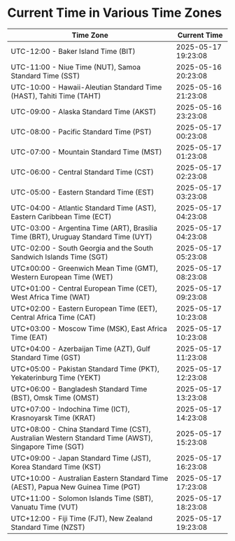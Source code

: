 # Current Time in Various Time Zones

| Time Zone | Current Time |
|-----------|--------------|
| UTC-12:00 - Baker Island Time (BIT) | 2025-05-17 19:23:08 |
| UTC-11:00 - Niue Time (NUT), Samoa Standard Time (SST) | 2025-05-16 20:23:08 |
| UTC-10:00 - Hawaii-Aleutian Standard Time (HAST), Tahiti Time (TAHT) | 2025-05-16 21:23:08 |
| UTC-09:00 - Alaska Standard Time (AKST) | 2025-05-16 23:23:08 |
| UTC-08:00 - Pacific Standard Time (PST) | 2025-05-17 00:23:08 |
| UTC-07:00 - Mountain Standard Time (MST) | 2025-05-17 01:23:08 |
| UTC-06:00 - Central Standard Time (CST) | 2025-05-17 02:23:08 |
| UTC-05:00 - Eastern Standard Time (EST) | 2025-05-17 03:23:08 |
| UTC-04:00 - Atlantic Standard Time (AST), Eastern Caribbean Time (ECT) | 2025-05-17 04:23:08 |
| UTC-03:00 - Argentina Time (ART), Brasília Time (BRT), Uruguay Standard Time (UYT) | 2025-05-17 04:23:08 |
| UTC-02:00 - South Georgia and the South Sandwich Islands Time (SGT) | 2025-05-17 05:23:08 |
| UTC±00:00 - Greenwich Mean Time (GMT), Western European Time (WET) | 2025-05-17 08:23:08 |
| UTC+01:00 - Central European Time (CET), West Africa Time (WAT) | 2025-05-17 09:23:08 |
| UTC+02:00 - Eastern European Time (EET), Central Africa Time (CAT) | 2025-05-17 10:23:08 |
| UTC+03:00 - Moscow Time (MSK), East Africa Time (EAT) | 2025-05-17 10:23:08 |
| UTC+04:00 - Azerbaijan Time (AZT), Gulf Standard Time (GST) | 2025-05-17 11:23:08 |
| UTC+05:00 - Pakistan Standard Time (PKT), Yekaterinburg Time (YEKT) | 2025-05-17 12:23:08 |
| UTC+06:00 - Bangladesh Standard Time (BST), Omsk Time (OMST) | 2025-05-17 13:23:08 |
| UTC+07:00 - Indochina Time (ICT), Krasnoyarsk Time (KRAT) | 2025-05-17 14:23:08 |
| UTC+08:00 - China Standard Time (CST), Australian Western Standard Time (AWST), Singapore Time (SGT) | 2025-05-17 15:23:08 |
| UTC+09:00 - Japan Standard Time (JST), Korea Standard Time (KST) | 2025-05-17 16:23:08 |
| UTC+10:00 - Australian Eastern Standard Time (AEST), Papua New Guinea Time (PGT) | 2025-05-17 17:23:08 |
| UTC+11:00 - Solomon Islands Time (SBT), Vanuatu Time (VUT) | 2025-05-17 18:23:08 |
| UTC+12:00 - Fiji Time (FJT), New Zealand Standard Time (NZST) | 2025-05-17 19:23:08 |
